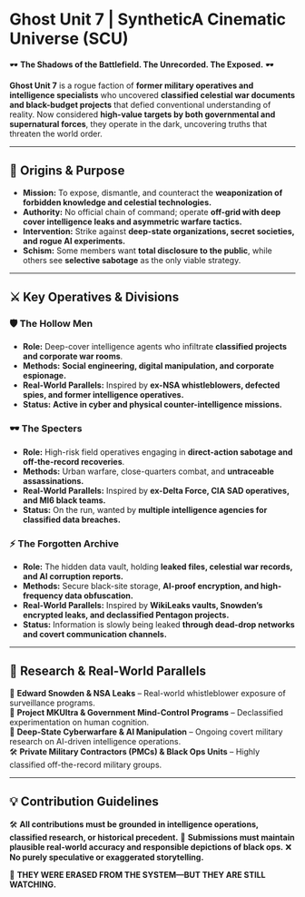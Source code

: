 # **Ghost Unit 7 | SyntheticA Cinematic Universe (SCU)**

🕶️ **The Shadows of the Battlefield. The Unrecorded. The Exposed.** 🕶️

**Ghost Unit 7** is a rogue faction of **former military operatives and intelligence specialists** who uncovered **classified celestial war documents and black-budget projects** that defied conventional understanding of reality. Now considered **high-value targets by both governmental and supernatural forces**, they operate in the dark, uncovering truths that threaten the world order.

---

## **📜 Origins & Purpose**
- **Mission:** To expose, dismantle, and counteract the **weaponization of forbidden knowledge and celestial technologies.**
- **Authority:** No official chain of command; operate **off-grid with deep cover intelligence leaks and asymmetric warfare tactics.**
- **Intervention:** Strike against **deep-state organizations, secret societies, and rogue AI experiments.**
- **Schism:** Some members want **total disclosure to the public**, while others see **selective sabotage** as the only viable strategy.

---

## **⚔️ Key Operatives & Divisions**
### **🛡️ The Hollow Men**
- **Role:** Deep-cover intelligence agents who infiltrate **classified projects and corporate war rooms**.
- **Methods:** **Social engineering, digital manipulation, and corporate espionage.**
- **Real-World Parallels:** Inspired by **ex-NSA whistleblowers, defected spies, and former intelligence operatives.**
- **Status:** **Active in cyber and physical counter-intelligence missions.**

### **🕶️ The Specters**
- **Role:** High-risk field operatives engaging in **direct-action sabotage and off-the-record recoveries**.
- **Methods:** Urban warfare, close-quarters combat, and **untraceable assassinations.**
- **Real-World Parallels:** Inspired by **ex-Delta Force, CIA SAD operatives, and MI6 black teams.**
- **Status:** On the run, wanted by **multiple intelligence agencies for classified data breaches.**

### **⚡ The Forgotten Archive**
- **Role:** The hidden data vault, holding **leaked files, celestial war records, and AI corruption reports.**
- **Methods:** Secure black-site storage, **AI-proof encryption, and high-frequency data obfuscation.**
- **Real-World Parallels:** Inspired by **WikiLeaks vaults, Snowden’s encrypted leaks, and declassified Pentagon projects.**
- **Status:** Information is slowly being leaked **through dead-drop networks and covert communication channels.**

---

## **🔗 Research & Real-World Parallels**
📖 **Edward Snowden & NSA Leaks** – Real-world whistleblower exposure of surveillance programs.  
📜 **Project MKUltra & Government Mind-Control Programs** – Declassified experimentation on human cognition.  
🔬 **Deep-State Cyberwarfare & AI Manipulation** – Ongoing covert military research on AI-driven intelligence operations.  
🛠 **Private Military Contractors (PMCs) & Black Ops Units** – Highly classified off-the-record military groups.  

---

## **💡 Contribution Guidelines**
🛠 **All contributions must be grounded in intelligence operations, classified research, or historical precedent.**
📜 **Submissions must maintain plausible real-world accuracy and responsible depictions of black ops.**
❌ **No purely speculative or exaggerated storytelling.**

👑 **THEY WERE ERASED FROM THE SYSTEM—BUT THEY ARE STILL WATCHING.** 
